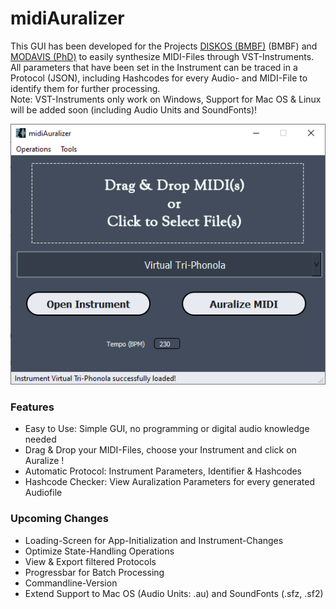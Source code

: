 # midiAuralizer
 This GUI has been developed for the Projects [DISKOS (BMBF)](https://organology.uni-leipzig.de/) (BMBF) and [MODAVIS (PhD)](https://modavis.org/) to easily synthesize MIDI-Files through VST-Instruments.
 All parameters that have been set in the Instrument can be traced in a Protocol (JSON), including Hashcodes for every Audio- and MIDI-File to identify them for further processing. <br />
 Note: VST-Instruments only work on Windows, Support for Mac OS & Linux will be added soon (including Audio Units and SoundFonts)!

<p align="center">
  <img src="https://github.com/modavis-project/midiAuralizer/blob/main/images/midiAuralizer_screenshot0.PNG" alt="Screenshot of midiAuralizer's Main Window"/>
</p>

### Features
 - Easy to Use: Simple GUI, no programming or digital audio knowledge needed
 - Drag & Drop your MIDI-Files, choose your Instrument and click on Auralize !
 - Automatic Protocol: Instrument Parameters, Identifier & Hashcodes
 - Hashcode Checker: View Auralization Parameters for every generated Audiofile

### Upcoming Changes
 - Loading-Screen for App-Initialization and Instrument-Changes
 - Optimize State-Handling Operations
 - View & Export filtered Protocols
 - Progressbar for Batch Processing
 - Commandline-Version
 - Extend Support to Mac OS (Audio Units: .au) and SoundFonts (.sfz, .sf2)